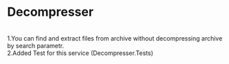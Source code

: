 # Decompresser
</br>
1.You can find and extract files from archive without decompressing archive by search parametr.
</br>
2.Added Test for this service (Decompresser.Tests)
